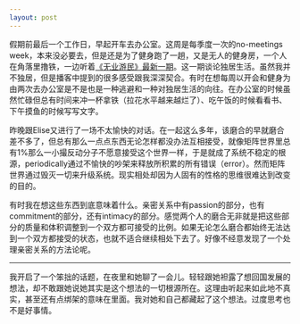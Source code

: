 ```yaml
---
layout: post
---
```


假期前最后一个工作日，早起开车去办公室。这周是每季度一次的no-meetings week，本来没必要去，但是还是为了健身跑了一趟，又是无人的健身房，一个人在角落里撸铁，一边听着[《无业游民》最新一期](https://theue.me/episode/live-alone/)。这一期谈论独居生活。虽然我并不独居，但是播客中提到的很多感受跟我深深契合。有时在想每周以开会和健身为由两次去办公室是不是也是一种逃避和一种对独居生活的向往。在办公室的时候虽然忙碌但总有时间来冲一杯拿铁（拉花水平越来越烂了）、吃午饭的时候看看书、下午摸鱼的时候写写文字。

昨晚跟Elise又进行了一场不太愉快的对话。在一起这么多年，该磨合的早就磨合差不多了，但总有那么一点点东西无论怎样都没办法互相接受，就像矩阵世界里总有1%那么一小撮反动分子不愿意接受这个世界一样，于是就成了系统不稳定的根源，periodically通过不愉快的吵架来释放所积累的所有错误（error）。然而矩阵世界通过毁灭一切来升级系统。现实相处却因为人固有的性格的思维很难达到改变的目的。

有时我在想这些东西到底意味着什么。亲密关系中有passion的部分，也有commitment的部分，还有intimacy的部分。感觉两个人的磨合无非就是把这些部分的质量和体积调整到一个双方都可接受的比例。如果无论怎么磨合都始终无法达到一个双方都接受的状态，也就不适合继续相处下去了。好像不经意发现了一个处理亲密关系的方法论呢。

* * *

我开启了一个笨拙的话题，在夜里和她聊了一会儿。轻轻跟她袒露了想回国发展的想法，却不敢跟她说她其实是这个想法的一切根源所在。这理由听起来如此地不真实，甚至还有点绑架的意味在里面。我对她和自己都藏起了这个想法。过度思考也不是好事情。